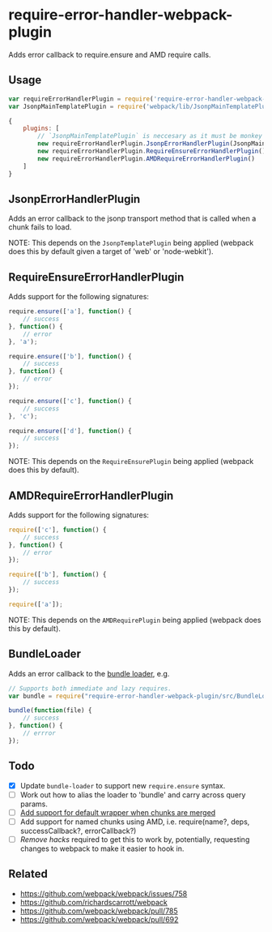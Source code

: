 # require-error-handler-webpack-plugin
Adds error callback to require.ensure and AMD require calls.

## Usage

```javascript
var requireErrorHandlerPlugin = require('require-error-handler-webpack-plugin');
var JsonpMainTemplatePlugin = require('webpack/lib/JsonpMainTemplatePlugin');

{
	plugins: [
		// `JsonpMainTemplatePlugin` is neccesary as it must be monkey patched.
		new requireErrorHandlerPlugin.JsonpErrorHandlerPlugin(JsonpMainTemplatePlugin),
        new requireErrorHandlerPlugin.RequireEnsureErrorHandlerPlugin(),
        new requireErrorHandlerPlugin.AMDRequireErrorHandlerPlugin()
	]
}
```

## JsonpErrorHandlerPlugin
Adds an error callback to the jsonp transport method that is called when a chunk fails to load.

NOTE: This depends on the `JsonpTemplatePlugin` being applied (webpack does this by default given a target of 'web' or 'node-webkit').

## RequireEnsureErrorHandlerPlugin
Adds support for the following signatures:

```javascript
require.ensure(['a'], function() {
    // success
}, function() {
    // error
}, 'a');

require.ensure(['b'], function() {
    // success
}, function() {
    // error
});

require.ensure(['c'], function() {
    // success
}, 'c');

require.ensure(['d'], function() {
    // success
});
```

NOTE: This depends on the `RequireEnsurePlugin` being applied (webpack does this by default).

## AMDRequireErrorHandlerPlugin
Adds support for the following signatures:

```javascript
require(['c'], function() {
	// success
}, function() {
	// error
});

require(['b'], function() {
    // success
});

require(['a']);
```

NOTE: This depends on the `AMDRequirePlugin` being applied (webpack does this by default).

## BundleLoader

Adds an error callback to the [bundle loader](https://github.com/webpack/bundle-loader), e.g.

```javascript
// Supports both immediate and lazy requires.
var bundle = require("require-error-handler-webpack-plugin/src/BundleLoader!./file.js");

bundle(function(file) {
    // success
}, function() {
    // errror
});
```

## Todo
- [x] Update `bundle-loader` to support new `require.ensure` syntax.
- [ ] Work out how to alias the loader to 'bundle' and carry across query params.
- [ ] [Add support for default wrapper when chunks are merged](https://github.com/richardscarrott/require-error-handler-webpack-plugin/blob/master/src/RequireEnsureErrorHandlerDependency.js#L24)
- [ ] Add support for named chunks using AMD, i.e. require(name?, deps, successCallback?, errorCallback?)
- [ ] *Remove hacks* required to get this to work by, potentially, requesting changes to webpack to make it easier to hook in.

## Related
- https://github.com/webpack/webpack/issues/758
- https://github.com/richardscarrott/webpack
- https://github.com/webpack/webpack/pull/785
- https://github.com/webpack/webpack/pull/692